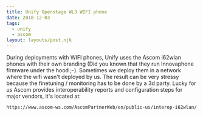 ```yaml
---
title: Unify Openstage WL3 WIFI phone
date: 2018-12-03
tags:
  - unify
  - ascom
layout: layouts/post.njk
---
```

During deployments with WIFI phones, Unify uses the Ascom i62wlan phones with their own branding (Did you known that they run Innovaphone firmware under the hood ;-). Sometimes we deploy them in a network where the wifi wasn't deployed by us. The result can be very stressy because the finetuning / monitoring has to be done by a 3d party. Lucky for us Ascom provides interoperability reports and configuration steps for major vendors, it's located at:

``` js/2/4
https://www.ascom-ws.com/AscomPartnerWeb/en/public-us/interop-i62wlan/
```
